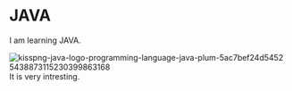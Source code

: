 # JAVA
I am learning JAVA.

![kisspng-java-logo-programming-language-java-plum-5ac7bef24d5452 5438873115230399863168](https://user-images.githubusercontent.com/114016588/200344742-7e74a0dc-4b75-42ac-b65d-d47c6b8107ad.png)
It is very intresting.
